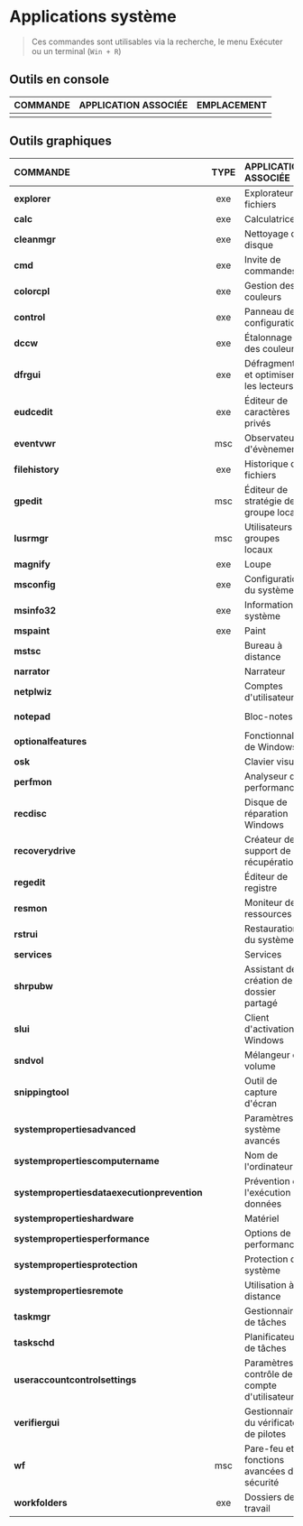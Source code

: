 # Applications système

> Ces commandes sont utilisables via la recherche, le menu Exécuter ou un terminal (`Win + R`)

## Outils en console

|COMMANDE|APPLICATION ASSOCIÉE|EMPLACEMENT|
|:--|:--|:--|
||||

## Outils graphiques

|COMMANDE|TYPE|APPLICATION ASSOCIÉE|EMPLACEMENT|
|:--|:--:|:--|:--|
|**explorer**|exe|Explorateur de fichiers|`C:\Windows`|
|**calc**|exe|Calculatrice|`C:\Windows\System32`|
|**cleanmgr**|exe|Nettoyage de disque|`C:\Windows\System32`|
|**cmd**|exe|Invite de commandes|`C:\Windows\System32`|
|**colorcpl**|exe|Gestion des couleurs|`C:\Windows\System32`|
|**control**|exe|Panneau de configuration|`C:\Windows\System32`|
|**dccw**|exe|Étalonnage des couleurs|`C:\Windows\System32`|
|**dfrgui**|exe|Défragmenter et optimiser les lecteurs|`C:\Windows\System32`|
|**eudcedit**|exe|Éditeur de caractères privés|`C:\Windows\System32`|
|**eventvwr**|msc|Observateur d'évènements|`C:\Windows\System32`|
|**filehistory**|exe|Historique des fichiers|`C:\Windows\System32`|
|**gpedit**|msc|Éditeur de stratégie de groupe locale|`C:\Windows\System32`|
|**lusrmgr**|msc|Utilisateurs et groupes locaux|`C:\Windows\System32`|
|**magnify**|exe|Loupe|`C:\Windows\System32`|
|**msconfig**|exe|Configuration du système|`C:\Windows\System32`|
|**msinfo32**|exe|Informations système|`C:\Windows\System32`|
|**mspaint**|exe|Paint|`C:\Windows\System32`|
|**mstsc**||Bureau à distance|`C:\Windows\System32`|
|**narrator**||Narrateur|`C:\Windows\System32`|
|**netplwiz**||Comptes d'utilisateurs|`C:\Windows\System32`|
|**notepad**||Bloc-notes|`C:\Windows` & `C:\Windows\System32`|
|**optionalfeatures**||Fonctionnalités de Windows|`C:\Windows\System32`|
|**osk**||Clavier visuel|`C:\Windows\System32`|
|**perfmon**||Analyseur de performances|`C:\Windows\System32`|
|**recdisc**||Disque de réparation Windows|`C:\Windows\System32`|
|**recoverydrive**||Créateur de support de récupération|`C:\Windows\System32`|
|**regedit**||Éditeur de registre|`C:\Windows`|
|**resmon**||Moniteur de ressources|`C:\Windows\System32`|
|**rstrui**||Restauration du système|`C:\Windows\System32`|
|**services**||Services|`C:\Windows\System32`|
|**shrpubw**||Assistant de création de dossier partagé|`C:\Windows\System32`|
|**slui**||Client d'activation Windows|`C:\Windows\System32`|
|**sndvol**||Mélangeur de volume|`C:\Windows\System32`|
|**snippingtool**||Outil de capture d'écran|`C:\Windows\System32`|
|**systempropertiesadvanced**||Paramètres système avancés|`C:\Windows\System32`|
|**systempropertiescomputername**||Nom de l'ordinateur|`C:\Windows\System32`|
|**systempropertiesdataexecutionprevention**||Prévention de l'exécution des données|`C:\Windows\System32`|
|**systempropertieshardware**||Matériel|`C:\Windows\System32`|
|**systempropertiesperformance**||Options de performances|`C:\Windows\System32`|
|**systempropertiesprotection**||Protection du système|`C:\Windows\System32`|
|**systempropertiesremote**||Utilisation à distance|`C:\Windows\System32`|
|**taskmgr**||Gestionnaire de tâches|`C:\Windows\System32`|
|**taskschd**||Planificateur de tâches|`C:\Windows\System32`|
|**useraccountcontrolsettings**||Paramètres de contrôle de compte d'utilisateur|`C:\Windows\System32`|
|**verifiergui**||Gestionnaire du vérificateur de pilotes|`C:\Windows\System32`|
|**wf**|msc|Pare-feu et fonctions avancées de sécurité|`C:\Windows\System32`|
|**workfolders**|exe|Dossiers de travail|`C:\Windows\System32`|
